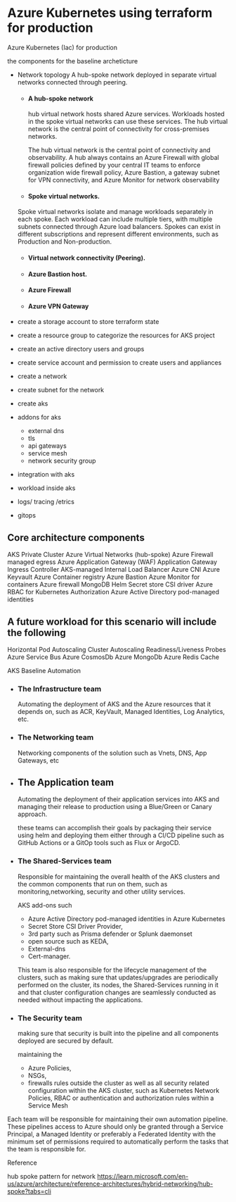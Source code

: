 # Azure Kubernetes using terraform for production 
Azure Kubernetes (Iac)  for production  


the components for the baseline archeticture 
- Network topology
    A hub-spoke network  deployed in separate virtual networks connected through peering.
    
   - #### A hub-spoke network   
     hub virtual network hosts shared Azure services. Workloads hosted in the spoke virtual networks can use these services. The hub virtual network is the central point of connectivity for cross-premises networks.

     The hub virtual network is the central point of connectivity and observability. A hub always contains an Azure Firewall with global firewall policies defined by your central IT teams to enforce organization wide firewall policy, Azure Bastion, a gateway subnet for VPN connectivity, and Azure Monitor for network observability

   - #### Spoke virtual networks. 
    Spoke virtual networks isolate and manage workloads separately in each spoke. Each workload can include multiple tiers, with multiple subnets connected through Azure load balancers. Spokes can exist in different subscriptions and represent different environments, such as Production and Non-production.

   - #### Virtual network connectivity (Peering).

   - #### Azure Bastion host.
   - #### Azure Firewall
   - #### Azure VPN Gateway





- create a storage account to store terraform state 
- create a resource group to categorize the resources for AKS project
- create an active directory users and groups
- create service account and permission to create users and appliances 
- create a network
- create subnet for the network 
- create aks 
- addons for aks
  - external dns
  - tls
  - api gateways
  - service mesh
  - network security group
- integration with aks
- workload inside aks
- logs/ tracing /etrics
- gitops



## Core architecture components
AKS Private Cluster
Azure Virtual Networks (hub-spoke)
Azure Firewall managed egress
Azure Application Gateway (WAF)
Application Gateway Ingress Controller
AKS-managed Internal Load Balancer
Azure CNI
Azure Keyvault
Azure Container registry
Azure Bastion
Azure Monitor for containers
Azure firewall
MongoDB
Helm
Secret store CSI driver
Azure RBAC for Kubernetes Authorization
Azure Active Directory pod-managed identities


## A future workload for this scenario will include the following

Horizontal Pod Autoscaling
Cluster Autoscaling
Readiness/Liveness Probes
Azure Service Bus
Azure CosmosDb
Azure MongoDb
Azure Redis Cache



AKS Baseline Automation

- ### The Infrastructure team 
  Automating the deployment of AKS and the Azure resources that it depends on, such as ACR, KeyVault, Managed Identities, Log Analytics, etc.


- ### The Networking team
  Networking components of the solution such as Vnets, DNS, App Gateways, etc

- ## The Application team
  Automating the deployment of their application services into AKS and managing their release to production using a Blue/Green or Canary approach.

  these teams can accomplish their goals by packaging their service using helm and deploying them either through a CI/CD pipeline such as GitHub Actions or a GitOp tools such as Flux or ArgoCD.


- ### The Shared-Services team

  Responsible for maintaining the overall health of the AKS clusters and the common components that run on them, such as monitoring,networking, security and other utility services.


  AKS add-ons such 
   - Azure Active Directory pod-managed identities in Azure Kubernetes
   - Secret Store CSI Driver Provider, 
   - 3rd party such as Prisma defender or Splunk daemonset
   - open source such as KEDA, 
   - External-dns 
   - Cert-manager. 
   
   This team is also responsible for the lifecycle management of the clusters, such as making sure that updates/upgrades are periodically performed on the cluster, its nodes, the Shared-Services running in it and that cluster configuration changes are seamlessly conducted as needed without impacting the applications.

- ### The Security team
   making sure that security is built into the pipeline and all components deployed are secured by default.

   maintaining the 
   - Azure Policies, 
   - NSGs, 
   - firewalls rules outside the cluster as well as all security related configuration within the AKS cluster, such as Kubernetes Network Policies, RBAC or authentication and authorization rules within a Service Mesh



Each team will be responsible for maintaining their own automation pipeline. These pipelines access to Azure should only be granted through a Service Principal, a Managed Identity or preferably a Federated Identity with the minimum set of permissions required to automatically perform the tasks that the team is responsible for.



Reference 

hub spoke pattern for network 
https://learn.microsoft.com/en-us/azure/architecture/reference-architectures/hybrid-networking/hub-spoke?tabs=cli